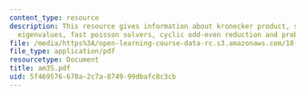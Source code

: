 ```yaml
---
content_type: resource
description: This resource gives information about kronecker product, solvers using
  eigenvalues, fast poisson solvers, cyclic odd-even reduction and problem set.
file: /media/https%3A/open-learning-course-data-rc.s3.amazonaws.com/18-086-mathematical-methods-for-engineers-ii-spring-2006/5f469576670a2c7a874999dbafc8c3cb_am35.pdf
file_type: application/pdf
resourcetype: Document
title: am35.pdf
uid: 5f469576-670a-2c7a-8749-99dbafc8c3cb
---
```

